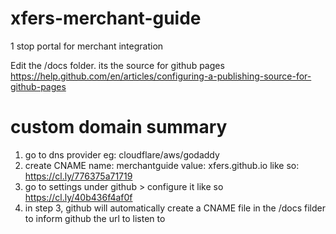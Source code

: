 # xfers-merchant-guide
1 stop portal for merchant integration

Edit the /docs folder. its the source for github pages https://help.github.com/en/articles/configuring-a-publishing-source-for-github-pages 


# custom domain summary
1. go to dns provider eg: cloudflare/aws/godaddy
2. create CNAME name: merchantguide value: xfers.github.io like so:  https://cl.ly/776375a71719 
3. go to settings under github > configure it like so https://cl.ly/40b436f4af0f 
4. in step 3, github will automatically create a CNAME file in the /docs filder to inform github the url to listen to 
